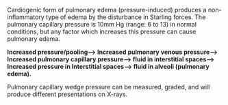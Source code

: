 Cardiogenic form of pulmonary edema (pressure-induced) produces a non-inflammatory type of edema by the disturbance in Starling forces. The pulmonary capillary pressure is 10mm Hg (range: 6 to 13) in normal conditions, but any factor which increases this pressure can cause pulmonary edema.

**Increased pressure/pooling--> Increased pulmonary venous pressure--> Increased pulmonary capillary pressure--> fluid in interstitial spaces--> Increased pressure in Interstitial spaces--> fluid in alveoli (pulmonary edema).**

Pulmonary capillary wedge pressure can be measured, graded, and will produce different presentations on X-rays.